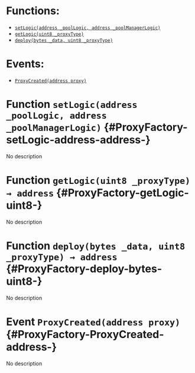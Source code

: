 

# Functions:
- [`setLogic(address _poolLogic, address _poolManagerLogic)`](#ProxyFactory-setLogic-address-address-)
- [`getLogic(uint8 _proxyType)`](#ProxyFactory-getLogic-uint8-)
- [`deploy(bytes _data, uint8 _proxyType)`](#ProxyFactory-deploy-bytes-uint8-)

# Events:
- [`ProxyCreated(address proxy)`](#ProxyFactory-ProxyCreated-address-)

# Function `setLogic(address _poolLogic, address _poolManagerLogic)` {#ProxyFactory-setLogic-address-address-}
No description
# Function `getLogic(uint8 _proxyType) → address` {#ProxyFactory-getLogic-uint8-}
No description
# Function `deploy(bytes _data, uint8 _proxyType) → address` {#ProxyFactory-deploy-bytes-uint8-}
No description

# Event `ProxyCreated(address proxy)` {#ProxyFactory-ProxyCreated-address-}
No description
